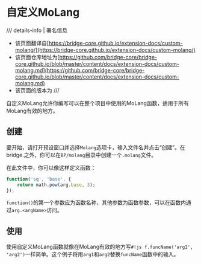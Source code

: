 # 自定义MoLang

/// details-info | 署名信息
- 该页面翻译自[https://bridge-core.github.io/extension-docs/custom-molang/](https://bridge-core.github.io/extension-docs/custom-molang/)
- 该页面仓库地址为[https://github.com/bridge-core/bridge-core.github.io/blob/master/content/docs/extension-docs/custom-molang.md](https://github.com/bridge-core/bridge-core.github.io/blob/master/content/docs/extension-docs/custom-molang.md)
- 该页面的版本为<!-- md:samp bridge-core/bridge-core.github.io@6afe1b719fb8f7665ee34ee1c7e9eabbc138dc7a -->
///

自定义MoLang允许你编写可以在整个项目中使用的MoLang函数，适用于所有MoLang有效的地方。

## 创建

要开始，请打开预设窗口并选择`Molang`选项卡，输入文件名并点击“创建”。在bridge.之外，你可以在`BP/molang`目录中创建一个`.molang`文件。

在此文件中，你可以像这样定义函数：

```javascript
function('sq', 'base', {
    return math.pow(arg.base, 3);
});
```

`function()`的第一个参数应为函数名称，其他参数为函数参数，可以在函数内通过`arg.<argName>`访问。

## 使用

使用自定义MoLang函数就像在MoLang有效的地方写`#!js f.funcName('arg1', 'arg2')`一样简单。这个例子将用`arg1`和`arg2`替换`funcName`函数中的输入。